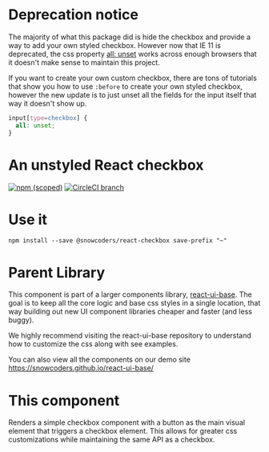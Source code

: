 # Deprecation notice

The majority of what this package did is hide the checkbox and provide a way to add your own styled checkbox. However now that IE 11 is deprecated, the css property [all: unset](https://caniuse.com/css-all) works across enough browsers that it doesn't make sense to maintain this project.

If you want to create your own custom checkbox, there are tons of tutorials that show you how to use `:before` to create your own styled checkbox, however the new update is to just unset all the fields for the input itself that way it doesn't show up.

```css
input[type=checkbox] {
  all: unset;
}
```

# An unstyled React checkbox

[![npm (scoped)](https://img.shields.io/npm/v/@snowcoders/react-checkbox.svg)](https://www.npmjs.com/package/@snowcoders/react-checkbox)
[![CircleCI branch](https://img.shields.io/circleci/project/github/snowcoders/react-checkbox.svg)](https://circleci.com/gh/snowcoders/react-checkbox)

# Use it

`npm install --save @snowcoders/react-checkbox save-prefix "~"`

# Parent Library

This component is part of a larger components library, [react-ui-base](https://github.com/snowcoders/react-ui-base). The goal is to keep all the core logic and base css styles in a single location, that way building out new UI component libraries cheaper and faster (and less buggy).

We highly recommend visiting the react-ui-base repository to understand how to customize the css along with see examples.

You can also view all the components on our demo site https://snowcoders.github.io/react-ui-base/

# This component

Renders a simple checkbox component with a button as the main visual element that triggers a checkbox element. This allows for greater css customizations while maintaining the same API as a checkbox.
